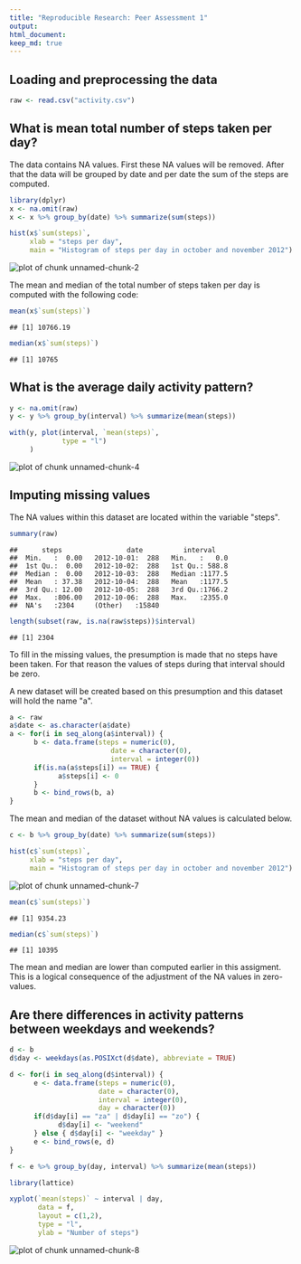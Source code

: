 ```yaml
---
title: "Reproducible Research: Peer Assessment 1"
output: 
html_document:
keep_md: true
---
```



## Loading and preprocessing the data

```r
raw <- read.csv("activity.csv")
```

## What is mean total number of steps taken per day?

The data contains NA values. First these NA values will be removed. After that the data will be grouped by date and per date the sum of the steps are computed. 

```r
library(dplyr)
x <- na.omit(raw)
x <- x %>% group_by(date) %>% summarize(sum(steps))

hist(x$`sum(steps)`, 
     xlab = "steps per day", 
     main = "Histogram of steps per day in october and november 2012")
```

![plot of chunk unnamed-chunk-2](figure/unnamed-chunk-2-1.png) 

The mean and median of the total number of steps taken per day is computed with the following code:

```r
mean(x$`sum(steps)`)
```

```
## [1] 10766.19
```

```r
median(x$`sum(steps)`)
```

```
## [1] 10765
```


## What is the average daily activity pattern?


```r
y <- na.omit(raw)
y <- y %>% group_by(interval) %>% summarize(mean(steps))

with(y, plot(interval, `mean(steps)`, 
             type = "l")
     )
```

![plot of chunk unnamed-chunk-4](figure/unnamed-chunk-4-1.png) 


## Imputing missing values

The NA values within this dataset are located within the variable "steps". 

```r
summary(raw)
```

```
##      steps                date          interval     
##  Min.   :  0.00   2012-10-01:  288   Min.   :   0.0  
##  1st Qu.:  0.00   2012-10-02:  288   1st Qu.: 588.8  
##  Median :  0.00   2012-10-03:  288   Median :1177.5  
##  Mean   : 37.38   2012-10-04:  288   Mean   :1177.5  
##  3rd Qu.: 12.00   2012-10-05:  288   3rd Qu.:1766.2  
##  Max.   :806.00   2012-10-06:  288   Max.   :2355.0  
##  NA's   :2304     (Other)   :15840
```

```r
length(subset(raw, is.na(raw$steps))$interval)
```

```
## [1] 2304
```

To fill in the missing values, the presumption is made that no steps have been taken. For that reason the values of steps during that interval should be zero.

A new dataset will be created based on this presumption and this dataset will hold the name "a".


```r
a <- raw
a$date <- as.character(a$date)
a <- for(i in seq_along(a$interval)) { 
      b <- data.frame(steps = numeric(0),
                         date = character(0),
                         interval = integer(0))
      if(is.na(a$steps[i]) == TRUE) {
            a$steps[i] <- 0
      }
      b <- bind_rows(b, a)
}
```

The mean and median of the dataset without NA values is calculated below.

```r
c <- b %>% group_by(date) %>% summarize(sum(steps))

hist(c$`sum(steps)`, 
     xlab = "steps per day", 
     main = "Histogram of steps per day in october and november 2012")
```

![plot of chunk unnamed-chunk-7](figure/unnamed-chunk-7-1.png) 

```r
mean(c$`sum(steps)`)
```

```
## [1] 9354.23
```

```r
median(c$`sum(steps)`)
```

```
## [1] 10395
```

The mean and median are lower than computed earlier in this assigment. This is a logical consequence of the adjustment of the NA values in zero-values.

## Are there differences in activity patterns between weekdays and weekends?


```r
d <- b
d$day <- weekdays(as.POSIXct(d$date), abbreviate = TRUE)

d <- for(i in seq_along(d$interval)) { 
      e <- data.frame(steps = numeric(0),
                      date = character(0),
                      interval = integer(0),
                      day = character(0))
      if(d$day[i] == "za" | d$day[i] == "zo") {
            d$day[i] <- "weekend"
      } else { d$day[i] <- "weekday" }
      e <- bind_rows(e, d)
}

f <- e %>% group_by(day, interval) %>% summarize(mean(steps))

library(lattice)

xyplot(`mean(steps)` ~ interval | day, 
       data = f, 
       layout = c(1,2),
       type = "l",
       ylab = "Number of steps")
```

![plot of chunk unnamed-chunk-8](figure/unnamed-chunk-8-1.png) 

